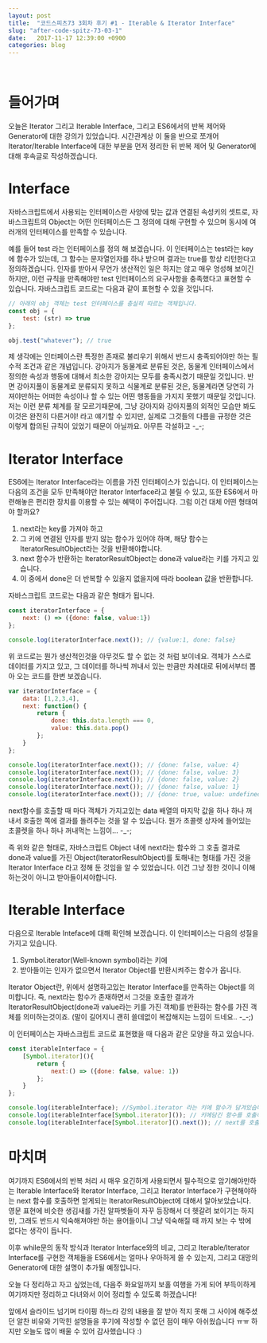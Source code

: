 ```yaml
---
layout: post
title:  "코드스피츠73 3회차 후기 #1 - Iterable & Iterator Interface"
slug: "after-code-spitz-73-03-1"
date:   2017-11-17 12:39:00 +0900
categories: blog
---
```

<script async src="//pagead2.googlesyndication.com/pagead/js/adsbygoogle.js"></script>
<!-- fureweb-github -->
<ins class="adsbygoogle"
     style="display:block"
     data-ad-client="ca-pub-6234418861743010"
     data-ad-slot="8427857156"
     data-ad-format="auto"></ins>
<script>
(adsbygoogle = window.adsbygoogle || []).push({});
</script>

<div class="fb-like" data-href="https://fureweb-com.github.io{{page.url}}" data-layout="button_count" data-action="like" data-size="small" data-show-faces="true" data-share="true"></div>
<br>

# 들어가며
오늘은 Iterator 그리고 Iterable Interface, 그리고 ES6에서의 반복 제어와 Generator에 대한 강의가 있었습니다. 시간관계상 이 둘을 반으로 쪼개어 Iterator/Iterable Interface에 대한 부분을 먼저 정리한 뒤 반복 제어 및 Generator에 대해 후속글로 작성하겠습니다.

# Interface
자바스크립트에서 사용되는 인터페이스란 사양에 맞는 값과 연결된 속성키의 셋트로, 자바스크립트의 Object는 어떤 인터페이스든 그 정의에 대해 구현할 수 있으며 동시에 여러개의 인터페이스를 만족할 수 있습니다.

예를 들어 test 라는 인터페이스를 정의 해 보겠습니다. 이 인터페이스는 test라는 key에 함수가 있는데, 그 함수는 문자열인자를 하나 받으며 결과는 true를 항상 리턴한다고 정의하겠습니다. 인자를 받아서 무언가 생산적인 일은 하지는 않고 매우 엉성해 보이긴 하지만, 이런 규칙을 만족해야만 test 인터페이스의 요구사항을 충족했다고 표현할 수 있습니다. 자바스크립트 코드로는 다음과 같이 표현할 수 있을 것입니다.

```js
// 아래의 obj 객체는 test 인터페이스를 충실히 따르는 객체입니다.
const obj = {
    test: (str) => true
};

obj.test("whatever"); // true
```

제 생각에는 인터페이스란 특정한 존재로 불리우기 위해서 반드시 충족되어야만 하는 필수적 조건과 같은 개념입니다. 강아지가 동물계로 분류된 것은, 동물계 인터페이스에서 정의한 속성과 행동에 대해서 최소한 강아지는 모두를 충족시켰기 때문일 것입니다. 반면 강아지풀이 동물계로 분류되지 못하고 식물계로 분류된 것은, 동물계라면 당연히 가져야만하는 어떠한 속성이나 할 수 있는 어떤 행동들을 가지지 못했기 때문일 것입니다. 저는 이런 분류 체계를 잘 모르기때문에, 그냥 강아지와 강아지풀의 외적인 모습만 봐도 이것은 완전히 다른거야! 라고 얘기할 수 있지만, 실제로 그것들의 다름을 규정한 것은 이렇게 합의된 규칙이 있었기 때문이 아닐까요. 아무튼 각설하고 -_-;

# Iterator Interface
ES6에는 Iterator Interface라는 이름을 가진 인터페이스가 있습니다. 이 인터페이스는 다음의 조건을 모두 만족해야만 Iterator Interface라고 불릴 수 있고, 또한 ES6에서 마련해놓은 편리한 장치를 이용할 수 있는 혜택이 주어집니다. 그럼 이건 대체 어떤 형태여야 할까요?

1. next라는 key를 가져야 하고
2. 그 키에 연결된 인자를 받지 않는 함수가 있어야 하며, 해당 함수는 IteratorResultObject라는 것을 반환해야합니다.
3. next 함수가 반환하는 IteratorResultObject는 done과 value라는 키를 가지고 있습니다.
4. 이 중에서 done은 더 반복할 수 있을지 없을지에 따라 boolean 값을 반환합니다.

자바스크립트 코드로는 다음과 같은 형태가 됩니다.
```js
const iteratorInterface = {
    next: () => ({done: false, value:1})
};

console.log(iteratorInterface.next()); // {value:1, done: false}
```

위 코드로는 뭔가 생산적인것을 아무것도 할 수 없는 것 처럼 보이네요. 객체가 스스로 데이터를 가지고 있고, 그 데이터를 하나씩 꺼내서 있는 만큼만 차례대로 뒤에서부터 뽑아 오는 코드를 한번 보겠습니다.

```js
var iteratorInterface = {
    data: [1,2,3,4],
    next: function() {
        return {
            done: this.data.length === 0,
            value: this.data.pop()
        };
    }
};

console.log(iteratorInterface.next()); // {done: false, value: 4}
console.log(iteratorInterface.next()); // {done: false, value: 3}
console.log(iteratorInterface.next()); // {done: false, value: 2}
console.log(iteratorInterface.next()); // {done: false, value: 1}
console.log(iteratorInterface.next()); // {done: true, value: undefined}
```

next함수를 호출할 때 마다 객체가 가지고있는 data 배열의 마지막 값을 하나 하나 꺼내서 호출한 쪽에 결과를 돌려주는 것을 알 수 있습니다. 뭔가 초콜렛 상자에 들어있는 초콜렛을 하나 하나 꺼내먹는 느낌이... -_-;

즉 위와 같은 형태로, 자바스크립트 Object 내에 next라는 함수와 그 호출 결과로 done과 value를 가진 Object(IteratorResultObject)를 토해내는 형태를 가진 것을 Iterator Interface 라고 정해 둔 것임을 알 수 있었습니다. 이건 그냥 정한 것이니 이해하는것이 아니고 받아들이셔야합니다.

# Iterable Interface
다음으로 Iterable Inteface에 대해 확인해 보겠습니다. 이 인터페이스는 다음의 성질을 가지고 있습니다.
1. Symbol.iterator(Well-known symbol)라는 키에
2. 받아들이는 인자가 없으면서 Iterator Object를 반환시켜주는 함수가 옵니다.

Iterator Object란, 위에서 설명하고있는 Iterator Interface를 만족하는 Object를 의미합니다. 즉, next라는 함수가 존재하면서 그것을 호출한 결과가 IteratorResultObject(done과 value라는 키를 가진 객체)를 반환하는 함수를 가진 객체를 의미하는것이죠. (말이 길어지니 괜히 쓸데없이 복잡해지는 느낌이 드네요.. -_-;)

이 인터페이스는 자바스크립트 코드로 표현했을 때 다음과 같은 모양을 하고 있습니다.

```js
const iterableInterface = {
    [Symbol.iterator](){
        return {
            next:() => ({done: false, value: 1})
        };
    }
};

console.log(iterableInterface); //Symbol.iterator 라는 키에 함수가 담겨있습니다.
console.log(iterableInterface[Symbol.iterator]()); // 키에담긴 함수를 호출하면.. next 키에 함수가 담긴 객체를 리턴(Iterator Object 입니다! 헷갈리지 마세요!)받게 됩니다.
console.log(iterableInterface[Symbol.iterator]().next()); // next를 호출하면 IteratorResultObject인 {done: false, value: 1} 가 출력됩니다.
```

# 마치며
여기까지 ES6에서의 반복 처리 시 매우 요긴하게 사용되면서 필수적으로 암기해야만하는 Iterable Interface와 Iterator Interface, 그리고 Iterator Interface가 구현해야하는 next 함수를 호출하면 얻게되는 IteratorResultObject에 대해서 알아보았습니다. 영문 표현에 비슷한 생김새를 가진 알파벳들이 자꾸 등장해서 더 헷갈려 보이기는 하지만, 그래도 반드시 익숙해져야만 하는 용어들이니 그냥 익숙해질 때 까지 보는 수 밖에 없다는 생각이 듭니다.

이후 while문의 동작 방식과 Iterator Interface와의 비교, 그리고 Iterable/Iterator Interface를 구현한 객체들을 ES6에서는 얼마나 우아하게 쓸 수 있는지, 그리고 대망의 Generator에 대한 설명이 추가될 예정입니다.

오늘 다 정리하고 자고 싶었는데, 다음주 화요일까지 보홀 여행을 가게 되어 부득이하게 여기까지만 정리하고 다녀와서 이어 정리할 수 있도록 하겠습니다!

앞에서 슬라이드 넘기며 타이핑 하느라 강의 내용을 잘 받아 적지 못해 그 사이에 해주셨던 알찬 비유와 기막힌 설명들을 후기에 작성할 수 없던 점이 매우 아쉬웠습니다 ㅠㅠ 하지만 오늘도 많이 배울 수 있어 감사했습니다 :)

<div class="fb-comments" data-href="https://fureweb-com.github.io{{page.url}}" data-width="100%" data-numposts="10"></div>

<div id="fb-root"></div>
<script>(function(d, s, id) {
  var js, fjs = d.getElementsByTagName(s)[0];
  if (d.getElementById(id)) return;
  js = d.createElement(s); js.id = id;
  js.src = "//connect.facebook.net/ko_KR/sdk.js#xfbml=1&version=v2.10&appId=403216550080274";
  fjs.parentNode.insertBefore(js, fjs);
}(document, 'script', 'facebook-jssdk'));</script>